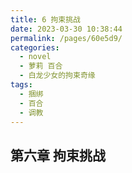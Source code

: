 ```yaml
---
title: 6 拘束挑战
date: 2023-03-30 10:38:44
permalink: /pages/60e5d9/
categories:
  - novel
  - 萝莉 百合
  - 白龙少女的拘束奇缘
tags:
  - 捆绑
  - 百合
  - 调教
---
```


## 第六章  拘束挑战

